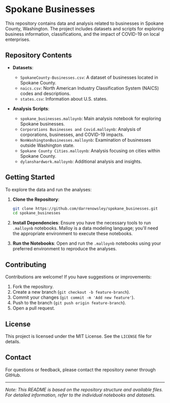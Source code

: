 # Spokane Businesses

This repository contains data and analysis related to businesses in Spokane County, Washington. The project includes datasets and scripts for exploring business information, classifications, and the impact of COVID-19 on local enterprises.

## Repository Contents

- **Datasets**:
  - `SpokaneCounty-Businesses.csv`: A dataset of businesses located in Spokane County.
  - `naics.csv`: North American Industry Classification System (NAICS) codes and descriptions.
  - `states.csv`: Information about U.S. states.
  
- **Analysis Scripts**:
  - `spokane_businesses.malloynb`: Main analysis notebook for exploring Spokane businesses.
  - `Corporations Businesses and Covid.malloynb`: Analysis of corporations, businesses, and COVID-19 impacts.
  - `NonWashingtonBusinesses.malloynb`: Examination of businesses outside Washington state.
  - `Spokane County Cities.malloynb`: Analysis focusing on cities within Spokane County.
  - `dylanshardwork.malloynb`: Additional analysis and insights.

## Getting Started

To explore the data and run the analyses:

1. **Clone the Repository**:
   ```bash
   git clone https://github.com/darrenowsley/spokane_businesses.git
   cd spokane_businesses
   ```

2. **Install Dependencies**:
   Ensure you have the necessary tools to run `.malloynb` notebooks. Malloy is a data modeling language; you'll need the appropriate environment to execute these notebooks.

3. **Run the Notebooks**:
   Open and run the `.malloynb` notebooks using your preferred environment to reproduce the analyses.

## Contributing

Contributions are welcome! If you have suggestions or improvements:

1. Fork the repository.
2. Create a new branch (`git checkout -b feature-branch`).
3. Commit your changes (`git commit -m 'Add new feature'`).
4. Push to the branch (`git push origin feature-branch`).
5. Open a pull request.

## License

This project is licensed under the MIT License. See the `LICENSE` file for details.

## Contact

For questions or feedback, please contact the repository owner through GitHub.

---

*Note: This README is based on the repository structure and available files. For detailed information, refer to the individual notebooks and datasets.* 